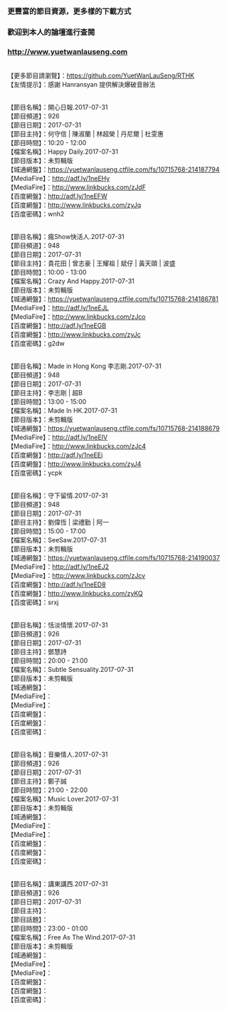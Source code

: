 ### 更豐富的節目資源，更多樣的下載方式
### 歡迎到本人的論壇進行查閱
### http://www.yuetwanlauseng.com

<br>【更多節目請瀏覽】：https://github.com/YuetWanLauSeng/RTHK
<br>【友情提示】：感謝 Hanransyan 提供解決爆破音辦法

<br>【節目名稱】：開心日報.2017-07-31
<br>【節目頻道】：926
<br>【節目日期】：2017-07-31
<br>【節目主持】：何守信 | 陳淑蘭 | 林超榮 | 丹尼爾 | 杜雯惠
<br>【節目時間】：10:20 - 12:00
<br>【檔案名稱】：Happy Daily.2017-07-31
<br>【節目版本】：未剪輯版
<br>【城通網盤】：https://yuetwanlauseng.ctfile.com/fs/10715768-214187794
<br>【MediaFire】：http://adf.ly/1neEHy
<br>【MediaFire】：http://www.linkbucks.com/zJdF
<br>【百度網盤】：http://adf.ly/1neEFW
<br>【百度網盤】：http://www.linkbucks.com/zyJq
<br>【百度密碼】：wnh2

<br>【節目名稱】：瘋Show快活人.2017-07-31
<br>【節目頻道】：948
<br>【節目日期】：2017-07-31
<br>【節目主持】：貴花田 | 曾志豪 | 王耀祖 | 斌仔 | 黃天頤 | 波盛
<br>【節目時間】：10:00 - 13:00
<br>【檔案名稱】：Crazy And Happy.2017-07-31
<br>【節目版本】：未剪輯版
<br>【城通網盤】：https://yuetwanlauseng.ctfile.com/fs/10715768-214186781
<br>【MediaFire】：http://adf.ly/1neEJL
<br>【MediaFire】：http://www.linkbucks.com/zJco
<br>【百度網盤】：http://adf.ly/1neEGB
<br>【百度網盤】：http://www.linkbucks.com/zyJc
<br>【百度密碼】：g2dw

<br>【節目名稱】：Made in Hong Kong 李志剛.2017-07-31
<br>【節目頻道】：948
<br>【節目日期】：2017-07-31
<br>【節目主持】：李志剛 | 超B
<br>【節目時間】：13:00 - 15:00
<br>【檔案名稱】：Made In HK.2017-07-31
<br>【節目版本】：未剪輯版
<br>【城通網盤】：https://yuetwanlauseng.ctfile.com/fs/10715768-214188679
<br>【MediaFire】：http://adf.ly/1neEIV
<br>【MediaFire】：http://www.linkbucks.com/zJc4
<br>【百度網盤】：http://adf.ly/1neEEi
<br>【百度網盤】：http://www.linkbucks.com/zyJ4
<br>【百度密碼】：ycpk

<br>【節目名稱】：守下留情.2017-07-31
<br>【節目頻道】：948
<br>【節目日期】：2017-07-31
<br>【節目主持】：劉偉恆 | 梁禮勤 | 阿一
<br>【節目時間】：15:00 - 17:00
<br>【檔案名稱】：SeeSaw.2017-07-31
<br>【節目版本】：未剪輯版
<br>【城通網盤】：https://yuetwanlauseng.ctfile.com/fs/10715768-214190037
<br>【MediaFire】：http://adf.ly/1neEJ2
<br>【MediaFire】：http://www.linkbucks.com/zJcv
<br>【百度網盤】：http://adf.ly/1neED8
<br>【百度網盤】：http://www.linkbucks.com/zyKQ
<br>【百度密碼】：srxj

<br>【節目名稱】：恬淡情懷.2017-07-31
<br>【節目頻道】：926
<br>【節目日期】：2017-07-31
<br>【節目主持】：鄧慧詩
<br>【節目時間】：20:00 - 21:00
<br>【檔案名稱】：Subtle Sensuality.2017-07-31
<br>【節目版本】：未剪輯版
<br>【城通網盤】：
<br>【MediaFire】：
<br>【MediaFire】：
<br>【百度網盤】：
<br>【百度網盤】：
<br>【百度密碼】：

<br>【節目名稱】：音樂情人.2017-07-31
<br>【節目頻道】：926
<br>【節目日期】：2017-07-31
<br>【節目主持】：鄭子誠
<br>【節目時間】：21:00 - 22:00
<br>【檔案名稱】：Music Lover.2017-07-31
<br>【節目版本】：未剪輯版
<br>【城通網盤】：
<br>【MediaFire】：
<br>【MediaFire】：
<br>【百度網盤】：
<br>【百度網盤】：
<br>【百度密碼】：

<br>【節目名稱】：講東講西.2017-07-31
<br>【節目頻道】：926
<br>【節目日期】：2017-07-31
<br>【節目主持】：
<br>【節目話題】：
<br>【節目時間】：23:00 - 01:00
<br>【檔案名稱】：Free As The Wind.2017-07-31
<br>【節目版本】：未剪輯版
<br>【城通網盤】：
<br>【MediaFire】：
<br>【MediaFire】：
<br>【百度網盤】：
<br>【百度網盤】：
<br>【百度密碼】：
